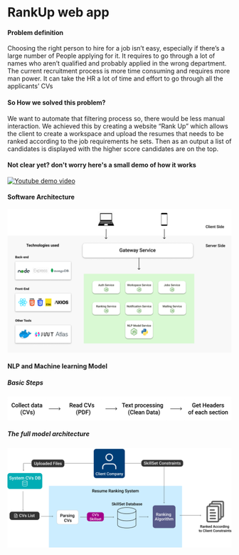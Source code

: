 

# RankUp web app

#### Problem definition

Choosing the right person to hire for a job isn’t easy, especially if there’s a large number of People applying for it. It requires to go through a lot of names who aren’t qualified and probably applied in the wrong department. The current recruitment process is more time consuming and requires more man power. It can take the HR a lot of time and effort to go through all the applicants’ CVs

#### So How we solved this problem?

We want to automate that filtering process so, there would be less manual interaction. We achieved this by creating a website “Rank Up” which allows the client to create a workspace and upload the resumes that needs to be ranked according to the job requirements he sets. Then as an output a list of candidates is displayed with the higher score candidates are on the top.

#### Not clear yet? don't worry here's a small demo of how it works

[![Youtube demo video](https://img.youtube.com/vi/ZHMuJ5h2qWk/0.jpg)](https://www.youtube.com/watch?v=ZHMuJ5h2qWk)



#### Software Architecture

![Our app software Architecture](Software_Architecture.png)	

#### NLP and Machine learning Model



##### Basic Steps

![Basic steps for our model](basic_steps.png)





##### The full model architecture



![Our NLP and ML model architecture](model_arch.png)